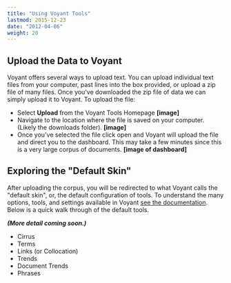 ```yaml
---
title: "Using Voyant Tools"
lastmod: 2015-12-23
date: "2012-04-06"
weight: 20
---
```


## Upload the Data to Voyant
Voyant offers several ways to upload text. You can upload individual text files from your computer, past lines into the box provided, or upload a zip file of many files. Once you've downloaded the zip file of data we can simply upload it to Voyant. To upload the file:

 - Select **Upload** from the Voyant Tools Homepage **[image]**
 - Navigate to the location where the file is saved on your computer. (Likely the downloads folder). **[image]**
 - Once you've selected the file click open and Voyant will upload the file and direct you to the dashboard. This may take a few minutes since this is a very large corpus of documents. **[image of dashboard]**

## Exploring the "Default Skin"
After uploading the corpus, you will be redirected to what Voyant calls the "default skin", or, the default configuration of tools. To understand the many options, tools, and settings available in Voyant [see the documentation](http://voyant-tools.org/docs/#!/guide). Below is a quick walk through of the default tools.

**_(More detail coming soon.)_**
* Cirrus
* Terms
* Links (or Collocation)
* Trends
* Document Trends
* Phrases
